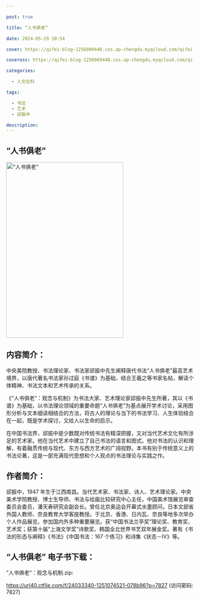 ```yaml
---

post: true

title: “人书俱老”

date: 2024-05-29 10:54

cover: https://qifei-blog-1256009448.cos.ap-chengdu.myqcloud.com/qifei-blog/65b46f66871b83018a3f65c5.jpg

coveross: https://qifei-blog-1256009448.cos.ap-chengdu.myqcloud.com/qifei-blog/65b46f66871b83018a3f65c5.jpg

categories:

  - 人文社科

tags:

  - 书法
  - 艺术
  - 邱振中

description:
---
```




## “人书俱老”
<img alt="“人书俱老” " class="aligncenter loaded" data-was-processed="true" decoding="async" fetchpriority="high" height="471" src="https://qifei-blog-1256009448.cos.ap-chengdu.myqcloud.com/qifei-blog/65b46f66871b83018a3f65c5.jpg " style="cursor: zoom-in;" width="314"/>

## 内容简介：

中央美院教授、书法理论家、书法家邱振中先生阐释唐代书法“人书俱老”最高艺术境界，以唐代著名书法家孙过庭《书谱》为基础，结合王羲之等书家名帖，解读个体精神、书法文本和艺术传承的关系。

《“人书俱老”：观念与机制》为书法大家、艺术理论家邱振中先生所著，其以《书谱》为基础，以书法理论领域的重要命题“人书俱老”为基点展开学术讨论，采用图形分析与文本细读相结合的方法，将古人的理论与当下的书法学习、人生体验结合在一起，既是学术探讨，又给人以生命的启示。

在中国书法界，邱振中是少数既对传统书法有精深把握，又对当代艺术文化有所涉足的艺术家。他在当代艺术中建立了自己书法的语言和图式。他对书法的认识和理解，有着融贯传统与现代、东方与西方艺术的广阔视野。本书有别于传统意义上的书法论著，这是一部充满现代思想和个人观点的书法理论与实践之作。

## 作者简介：

邱振中，1947 年生于江西南昌。当代艺术家、书法家、诗人、艺术理论家。中央美术学院教授、博士生导师、书法与绘画比较研究中心主任，中国美术馆展览审查委员会委员，潘天寿研究会副会长。曾任北京奥运会开幕式水墨顾问，日本文部省外国人教师、奈良教育大学客座教授。于北京、香港、日内瓦、奈良等地多次举办个人作品展览，参加国内外多种重要展览。获“中国书法兰亭奖”理论奖、教育奖、艺术奖；获第十届“上海文学奖”诗歌奖、韩国全北世界书艺双年展金奖。著有《书法的形态与阐释》《书法》《中国书法：167 个练习》和诗集《状态－Ⅳ》等。

## “人书俱老” 电子书下载：



”人书俱老”：观念与机制.zip: 

https://url40.ctfile.com/f/24033340-1251074521-078b96?p=7827 (访问密码: 7827)
